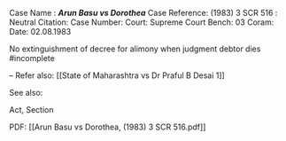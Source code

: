 Case Name : ***Arun Basu vs Dorothea***
Case Reference: (1983) 3 SCR 516 :  
Neutral Citation:
Case Number: 
Court: Supreme Court
Bench: 03
Coram:
Date: 02.08.1983

No extinguishment of decree for alimony when judgment debtor dies  #incomplete  

–
Refer also:
[[State of Maharashtra vs Dr Praful B Desai 1]]


See also:
 
Act, Section

PDF:
[[Arun Basu vs Dorothea, (1983) 3 SCR 516.pdf]]